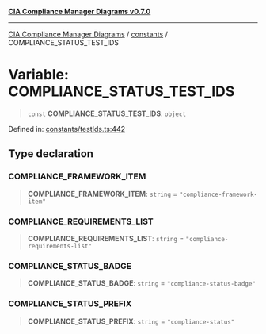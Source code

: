 [**CIA Compliance Manager Diagrams v0.7.0**](../../README.md)

***

[CIA Compliance Manager Diagrams](../../modules.md) / [constants](../README.md) / COMPLIANCE\_STATUS\_TEST\_IDS

# Variable: COMPLIANCE\_STATUS\_TEST\_IDS

> `const` **COMPLIANCE\_STATUS\_TEST\_IDS**: `object`

Defined in: [constants/testIds.ts:442](https://github.com/Hack23/cia-compliance-manager/blob/959ad507202d1cb78ada77cec76006b099ceca7d/src/constants/testIds.ts#L442)

## Type declaration

### COMPLIANCE\_FRAMEWORK\_ITEM

> **COMPLIANCE\_FRAMEWORK\_ITEM**: `string` = `"compliance-framework-item"`

### COMPLIANCE\_REQUIREMENTS\_LIST

> **COMPLIANCE\_REQUIREMENTS\_LIST**: `string` = `"compliance-requirements-list"`

### COMPLIANCE\_STATUS\_BADGE

> **COMPLIANCE\_STATUS\_BADGE**: `string` = `"compliance-status-badge"`

### COMPLIANCE\_STATUS\_PREFIX

> **COMPLIANCE\_STATUS\_PREFIX**: `string` = `"compliance-status"`
